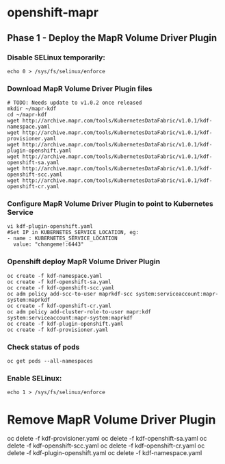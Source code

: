 # openshift-mapr


##  Phase 1 - Deploy the MapR Volume Driver Plugin

### Disable SELinux temporarily:
```
echo 0 > /sys/fs/selinux/enforce
```

### Download MapR Volume Driver Plugin files
```
# TODO: Needs update to v1.0.2 once released
mkdir ~/mapr-kdf
cd ~/mapr-kdf
wget http://archive.mapr.com/tools/KubernetesDataFabric/v1.0.1/kdf-namespace.yaml
wget http://archive.mapr.com/tools/KubernetesDataFabric/v1.0.1/kdf-provisioner.yaml
wget http://archive.mapr.com/tools/KubernetesDataFabric/v1.0.1/kdf-plugin-openshift.yaml
wget http://archive.mapr.com/tools/KubernetesDataFabric/v1.0.1/kdf-openshift-sa.yaml
wget http://archive.mapr.com/tools/KubernetesDataFabric/v1.0.1/kdf-openshift-scc.yaml
wget http://archive.mapr.com/tools/KubernetesDataFabric/v1.0.1/kdf-openshift-cr.yaml
```

### Configure MapR Volume Driver Plugin to point to Kubernetes Service
```
vi kdf-plugin-openshift.yaml
#Set IP in KUBERNETES_SERVICE_LOCATION, eg:
- name : KUBERNETES_SERVICE_LOCATION
  value: "changeme!:6443"
```

### Openshift deploy MapR Volume Driver Plugin
```
oc create -f kdf-namespace.yaml
oc create -f kdf-openshift-sa.yaml
oc create -f kdf-openshift-scc.yaml
oc adm policy add-scc-to-user maprkdf-scc system:serviceaccount:mapr-system:maprkdf
oc create -f kdf-openshift-cr.yaml
oc adm policy add-cluster-role-to-user mapr:kdf system:serviceaccount:mapr-system:maprkdf
oc create -f kdf-plugin-openshift.yaml
oc create -f kdf-provisioner.yaml
```

### Check status of pods
```
oc get pods --all-namespaces
```

### Enable SELinux:
```
echo 1 > /sys/fs/selinux/enforce
```

# Remove MapR Volume Driver Plugin
oc delete -f kdf-provisioner.yaml
oc delete -f kdf-openshift-sa.yaml
oc delete -f kdf-openshift-scc.yaml
oc delete -f kdf-openshift-cr.yaml
oc delete -f kdf-plugin-openshift.yaml
oc delete -f kdf-namespace.yaml



